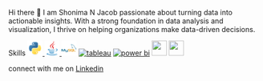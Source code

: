Hi there 👋 
I am Shonima N Jacob passionate about turning data into actionable insights. With a strong foundation in data analysis and visualization, I thrive on helping organizations make data-driven decisions.

Skills
 <a href="https://www.python.org" target="_blank" rel="noreferrer"> <img src="https://raw.githubusercontent.com/devicons/devicon/master/icons/python/python-original.svg" alt="python" width="30" height="30"/> </a> <a href="https://www.java.com" target="_blank" rel="noreferrer"> <img src="https://raw.githubusercontent.com/devicons/devicon/master/icons/java/java-original.svg" alt="java" width="30" height="30"/> </a><a href="https://www.mysql.com/" target="_blank" rel="noreferrer"> <img src="https://raw.githubusercontent.com/devicons/devicon/master/icons/mysql/mysql-original-wordmark.svg" alt="mysql" width="30" height="30"/></a>
<a href="https://www.tableau.com/search#q=guiding%20sentenses&t=support&f:support-version=[All]"><img src="https://github.com/simple-icons/simple-icons/blob/develop/icons/tableau.svg" alt="tableau" width="30" height="30" colour="blue"></a>
 <a href="https://www.microsoft.com/en-us/power-platform/products/power-bi"><img src="https://github.com/user-attachments/assets/fbca71c2-6550-409c-a1e4-489054eb3019" target="_blank" alt="power bi" width="30" height="30"></a>
 <a href="https://www.microsoft.com/en/microsoft-365/excel?market=af"><img src="https://github.com/user-attachments/assets/a52abd60-743b-4d09-93de-0ba2dc223b77" width="30" height="30"></a>
<a href ="https://www.credly.com/badges/b7ef5fbe-f9e5-46cf-8e6b-08ef70c7cf13/public_url"><img src="https://github.com/user-attachments/assets/f60744ef-6645-43dd-9f48-40231c372b76" width="30" height="30"></a>








connect with me on <a href="https://www.linkedin.com/in/shonima-jacob/">Linkedin</a>

</p><p align="left">



